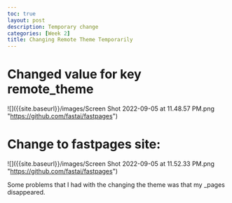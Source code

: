 ```yaml
---
toc: true
layout: post
description: Temporary change
categories: [Week 2]
title: Changing Remote Theme Temporarily
---
```


# Changed value for key remote_theme

![]({{site.baseurl}}/images/Screen Shot 2022-09-05 at 11.48.57 PM.png "https://github.com/fastai/fastpages")

# Change to fastpages site:

![]({{site.baseurl}}/images/Screen Shot 2022-09-05 at 11.52.33 PM.png "https://github.com/fastai/fastpages")

Some problems that I had with the changing the theme was that my _pages disappeared. 